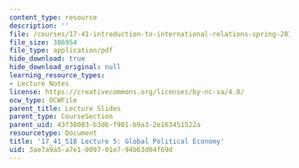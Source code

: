 ```yaml
---
content_type: resource
description: ''
file: /courses/17-41-introduction-to-international-relations-spring-2018/3ae7a9a5a7e1009701e794b63d04f69d_MIT17_41S18_lec5.pdf
file_size: 386954
file_type: application/pdf
hide_download: true
hide_download_original: null
learning_resource_types:
- Lecture Notes
license: https://creativecommons.org/licenses/by-nc-sa/4.0/
ocw_type: OCWFile
parent_title: Lecture Slides
parent_type: CourseSection
parent_uid: 43f38083-b3d6-f981-b9a3-2e163451522a
resourcetype: Document
title: '17_41_S18 Lecture 5: Global Political Economy'
uid: 3ae7a9a5-a7e1-0097-01e7-94b63d04f69d
---
```

